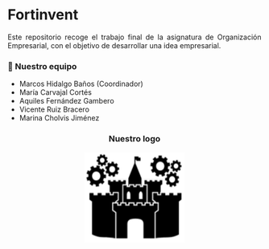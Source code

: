 <!-- *** INTRODUCCION *** -->
<h1> Fortinvent</h1>

<p align="justify">
  Este repositorio recoge el trabajo final de la asignatura de Organización Empresarial, con el objetivo de desarrollar una idea empresarial.
</p>



<!-- *** SECCION PRESEMTACION *** -->
<h3> 📌 Nuestro equipo </h3>
<ul>
  <li> Marcos Hidalgo Baños (Coordinador) </li>
  <li> María Carvajal Cortés </li>
  <li> Aquiles Fernández Gambero </li>
  <li> Vicente Ruiz Bracero </li>
  <li> Marina Cholvis Jiménez </li>
</ul>


<h3 align="center"> Nuestro logo </h3>
 <p align="center"> <img src="Logo.png" height = "180px" width = "200px" class="center" > </p>
